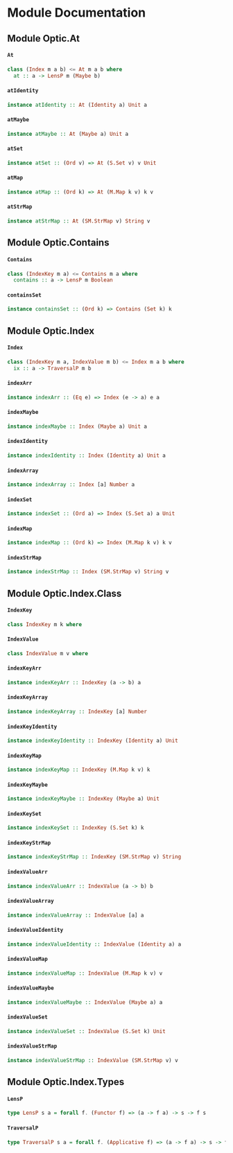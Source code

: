 # Module Documentation

## Module Optic.At

#### `At`

``` purescript
class (Index m a b) <= At m a b where
  at :: a -> LensP m (Maybe b)
```


#### `atIdentity`

``` purescript
instance atIdentity :: At (Identity a) Unit a
```


#### `atMaybe`

``` purescript
instance atMaybe :: At (Maybe a) Unit a
```


#### `atSet`

``` purescript
instance atSet :: (Ord v) => At (S.Set v) v Unit
```


#### `atMap`

``` purescript
instance atMap :: (Ord k) => At (M.Map k v) k v
```


#### `atStrMap`

``` purescript
instance atStrMap :: At (SM.StrMap v) String v
```



## Module Optic.Contains

#### `Contains`

``` purescript
class (IndexKey m a) <= Contains m a where
  contains :: a -> LensP m Boolean
```


#### `containsSet`

``` purescript
instance containsSet :: (Ord k) => Contains (Set k) k
```



## Module Optic.Index

#### `Index`

``` purescript
class (IndexKey m a, IndexValue m b) <= Index m a b where
  ix :: a -> TraversalP m b
```


#### `indexArr`

``` purescript
instance indexArr :: (Eq e) => Index (e -> a) e a
```


#### `indexMaybe`

``` purescript
instance indexMaybe :: Index (Maybe a) Unit a
```


#### `indexIdentity`

``` purescript
instance indexIdentity :: Index (Identity a) Unit a
```


#### `indexArray`

``` purescript
instance indexArray :: Index [a] Number a
```


#### `indexSet`

``` purescript
instance indexSet :: (Ord a) => Index (S.Set a) a Unit
```


#### `indexMap`

``` purescript
instance indexMap :: (Ord k) => Index (M.Map k v) k v
```


#### `indexStrMap`

``` purescript
instance indexStrMap :: Index (SM.StrMap v) String v
```



## Module Optic.Index.Class

#### `IndexKey`

``` purescript
class IndexKey m k where
```


#### `IndexValue`

``` purescript
class IndexValue m v where
```


#### `indexKeyArr`

``` purescript
instance indexKeyArr :: IndexKey (a -> b) a
```


#### `indexKeyArray`

``` purescript
instance indexKeyArray :: IndexKey [a] Number
```


#### `indexKeyIdentity`

``` purescript
instance indexKeyIdentity :: IndexKey (Identity a) Unit
```


#### `indexKeyMap`

``` purescript
instance indexKeyMap :: IndexKey (M.Map k v) k
```


#### `indexKeyMaybe`

``` purescript
instance indexKeyMaybe :: IndexKey (Maybe a) Unit
```


#### `indexKeySet`

``` purescript
instance indexKeySet :: IndexKey (S.Set k) k
```


#### `indexKeyStrMap`

``` purescript
instance indexKeyStrMap :: IndexKey (SM.StrMap v) String
```


#### `indexValueArr`

``` purescript
instance indexValueArr :: IndexValue (a -> b) b
```


#### `indexValueArray`

``` purescript
instance indexValueArray :: IndexValue [a] a
```


#### `indexValueIdentity`

``` purescript
instance indexValueIdentity :: IndexValue (Identity a) a
```


#### `indexValueMap`

``` purescript
instance indexValueMap :: IndexValue (M.Map k v) v
```


#### `indexValueMaybe`

``` purescript
instance indexValueMaybe :: IndexValue (Maybe a) a
```


#### `indexValueSet`

``` purescript
instance indexValueSet :: IndexValue (S.Set k) Unit
```


#### `indexValueStrMap`

``` purescript
instance indexValueStrMap :: IndexValue (SM.StrMap v) v
```



## Module Optic.Index.Types

#### `LensP`

``` purescript
type LensP s a = forall f. (Functor f) => (a -> f a) -> s -> f s
```


#### `TraversalP`

``` purescript
type TraversalP s a = forall f. (Applicative f) => (a -> f a) -> s -> f s
```




